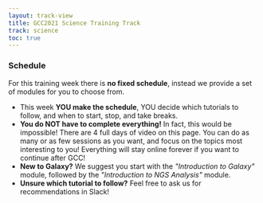 ```yaml
---
layout: track-view
title: GCC2021 Science Training Track
track: science
toc: true
---
```



### Schedule

For this training week there is **no fixed schedule**, instead we provide a set of modules for you to choose from.
- This week **YOU make the schedule**, YOU decide which tutorials to follow, and when to start, stop, and take breaks.
- **You do NOT have to complete everything!** In fact, this would be impossible! There are 4 full days of video on this page. You can do as many or as few sessions as you want, and focus on the topics most interesting to you! Everything will stay online forever if you want to continue after GCC!
- **New to Galaxy?** We suggest you start with the *"Introduction to Galaxy"* module, followed by the *"Introduction to NGS Analysis"* module.
- **Unsure which tutorial to follow?** Feel free to ask us for recommendations in Slack!



